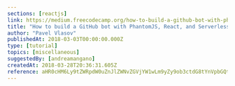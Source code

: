 ```yaml
---
sections: [reactjs]
link: https://medium.freecodecamp.org/how-to-build-a-github-bot-with-phantomjs-react-and-serverless-framework-7b66bb575616
title: "How to build a GitHub bot with PhantomJS, React, and Serverless framework"
author: "Pavel Vlasov"
publishedAt: 2018-03-03T00:00:00.000Z
type: [tutorial]
topics: [miscellaneous]
suggestedBy: [andreamangano]
createdAt: 2018-03-28T20:36:31.605Z
reference: aHR0cHM6Ly9tZWRpdW0uZnJlZWNvZGVjYW1wLm9yZy9ob3ctdG8tYnVpbGQtYS1naXRodWItYm90LXdpdGgtcGhhbnRvbWpzLXJlYWN0LWFuZC1zZXJ2ZXJsZXNzLWZyYW1ld29yay03YjY2YmI1NzU2MTY
---
```

